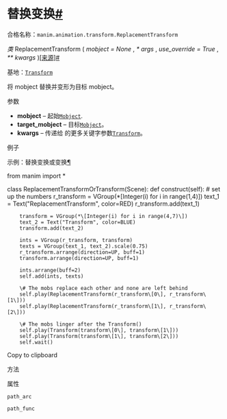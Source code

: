 # 替换变换[#](#replacementtransform "此标题的固定链接")

合格名称：`manim.animation.transform.ReplacementTransform`

_类_ ReplacementTransform ( _mobject = None_ , _\* args_ , _use_override = True_ , _\*\* kwargs_ )[\[来源\]](../_modules/manim/animation/transform.html#ReplacementTransform)[#](#manim.animation.transform.ReplacementTransform "此定义的固定链接")

基地：[`Transform`](manim.animation.transform.Transform.html#manim.animation.transform.Transform "manim.animation.transform.Transform")

将 mobject 替换并变形为目标 mobject。

参数

- **mobject** – 起始[`Mobject`](manim.mobject.mobject.Mobject.html#manim.mobject.mobject.Mobject "manim.mobject.mobject.Mobject").
- **target_mobject** – 目标[`Mobject`](manim.mobject.mobject.Mobject.html#manim.mobject.mobject.Mobject "manim.mobject.mobject.Mobject")。
- **kwargs** – 传递给 的更多关键字参数[`Transform`](manim.animation.transform.Transform.html#manim.animation.transform.Transform "manim.animation.transform.Transform")。

例子

示例：替换变换或变换[¶](#replacementtransformortransform)

from manim import \*

class ReplacementTransformOrTransform(Scene):
def construct(self):
\# set up the numbers
r_transform = VGroup(\*\[Integer(i) for i in range(1,4)\])
text_1 = Text("ReplacementTransform", color=RED)
r_transform.add(text_1)

        transform = VGroup(*\[Integer(i) for i in range(4,7)\])
        text_2 = Text("Transform", color=BLUE)
        transform.add(text_2)

        ints = VGroup(r_transform, transform)
        texts = VGroup(text_1, text_2).scale(0.75)
        r_transform.arrange(direction=UP, buff=1)
        transform.arrange(direction=UP, buff=1)

        ints.arrange(buff=2)
        self.add(ints, texts)

        \# The mobs replace each other and none are left behind
        self.play(ReplacementTransform(r_transform\[0\], r_transform\[1\]))
        self.play(ReplacementTransform(r_transform\[1\], r_transform\[2\]))

        \# The mobs linger after the Transform()
        self.play(Transform(transform\[0\], transform\[1\]))
        self.play(Transform(transform\[1\], transform\[2\]))
        self.wait()

Copy to clipboard

方法

属性

`path_arc`

`path_func`

